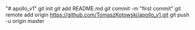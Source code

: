 "# apollo_v1"  git init git add README.md git commit -m "first commit" git remote add origin https://github.com/TomaszKotowski/apollo_v1.git git push -u origin master
